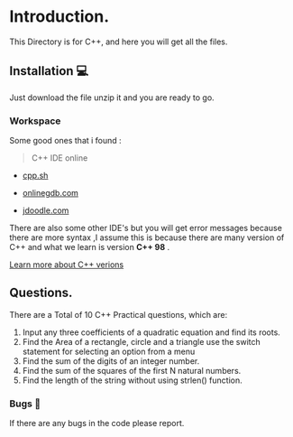 # Introduction.

This Directory is for C++, and here you will get all the files.

## Installation 💻

Just download the file unzip it and you are ready to go.

### Workspace

Some good ones that i found :

> C++ IDE online

- [cpp.sh](http://cpp.sh/)

- [onlinegdb.com](https://www.onlinegdb.com/online_c++_compiler)

- [jdoodle.com](https://www.jdoodle.com/online-compiler-c++)

There are also some other IDE's but you will get error messages because there are more syntax ,I assume this is because there are many version of C++ and what we learn is version **C++ 98** .

[Learn more about C++ verions](https://www.tutorialspoint.com/Different-Cplusplus-Versions)

## Questions.

There are a Total of 10 C++ Practical questions, which are:

1. Input any three coefficients of a quadratic equation and find its roots.
2. Find the Area of a rectangle, circle and a triangle use the switch statement for selecting an option from a menu
3. Find the sum of the digits of an integer number.
4. Find the sum of the squares of the first N natural numbers.
5. Find the length of the string without using strlen() function.



### Bugs 🐞

If there are any bugs in the code please report.
